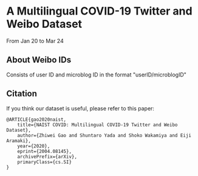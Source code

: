 # A Multilingual COVID-19 Twitter and Weibo Dataset
From Jan 20 to Mar 24
## About Weibo IDs
Consists of user ID and microblog ID in the format "userID/microblogID"

## Citation
If you think our dataset is useful, please refer to this paper:
```
@ARTICLE{gao2020naist,
    title={NAIST COVID: Multilingual COVID-19 Twitter and Weibo Dataset},
    author={Zhiwei Gao and Shuntaro Yada and Shoko Wakamiya and Eiji Aramaki},
    year={2020},
    eprint={2004.08145},
    archivePrefix={arXiv},
    primaryClass={cs.SI}
}
```
